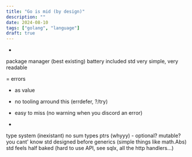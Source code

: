 ```yaml
---
title: "Go is mid (by design)"
description: ""
date: 2024-08-10
tags: ["golang", "language"]
draft: true
---
```


+
 package manager (best existing)
 battery included std
 very simple, very readable

=
 errors
  + as value
  - no tooling arround this (errdefer, ?/try)
  - easy to miss (no warning when you discord an error)

-
 type system (inexistant)
  no sum types
  ptrs (whyyy) - optional? mutable? you cant' know
 std designed before generics (simple things like math.Abs)
 std feels half baked (hard to use API, see sqlx, all the http handlers...)
